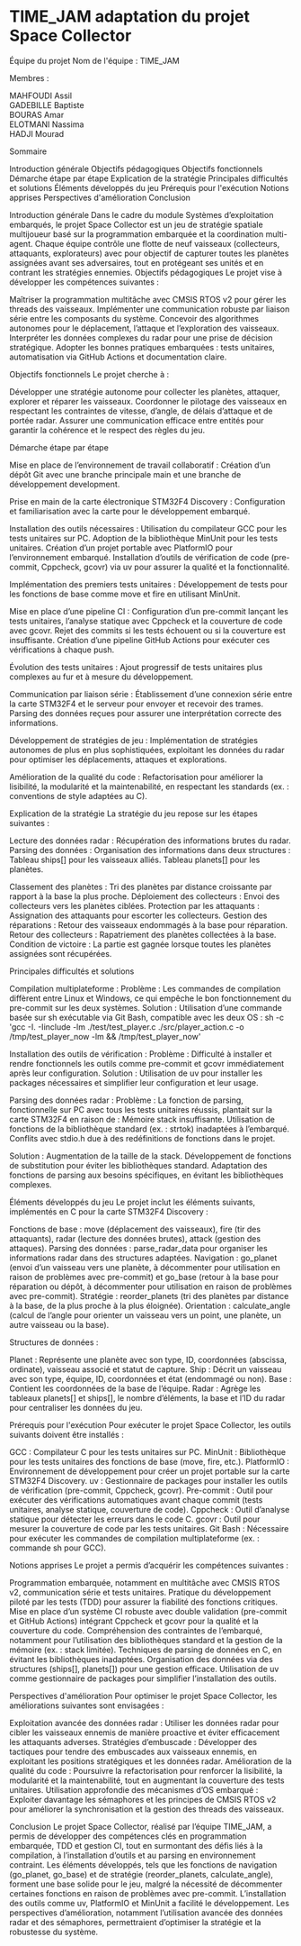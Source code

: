 # TIME_JAM adaptation du projet Space Collector
Équipe du projet
Nom de l'équipe : TIME_JAM


Membres :  

MAHFOUDI Assil  
GADEBILLE Baptiste  
BOURAS Amar  
ELOTMANI Nassima  
HADJI Mourad

Sommaire

Introduction générale
Objectifs pédagogiques
Objectifs fonctionnels
Démarche étape par étape
Explication de la stratégie
Principales difficultés et solutions
Éléments développés du jeu
Prérequis pour l'exécution
Notions apprises
Perspectives d'amélioration
Conclusion

Introduction générale
Dans le cadre du module Systèmes d’exploitation embarqués, le projet Space Collector est un jeu de stratégie spatiale multijoueur basé sur la programmation embarquée et la coordination multi-agent. Chaque équipe contrôle une flotte de neuf vaisseaux (collecteurs, attaquants, explorateurs) avec pour objectif de capturer toutes les planètes assignées avant ses adversaires, tout en protégeant ses unités et en contrant les stratégies ennemies.
Objectifs pédagogiques
Le projet vise à développer les compétences suivantes :

Maîtriser la programmation multitâche avec CMSIS RTOS v2 pour gérer les threads des vaisseaux.
Implémenter une communication robuste par liaison série entre les composants du système.
Concevoir des algorithmes autonomes pour le déplacement, l’attaque et l’exploration des vaisseaux.
Interpréter les données complexes du radar pour une prise de décision stratégique.
Adopter les bonnes pratiques embarquées : tests unitaires, automatisation via GitHub Actions et documentation claire.

Objectifs fonctionnels
Le projet cherche à :

Développer une stratégie autonome pour collecter les planètes, attaquer, explorer et réparer les vaisseaux.
Coordonner le pilotage des vaisseaux en respectant les contraintes de vitesse, d’angle, de délais d’attaque et de portée radar.
Assurer une communication efficace entre entités pour garantir la cohérence et le respect des règles du jeu.

Démarche étape par étape

Mise en place de l’environnement de travail collaboratif :
Création d’un dépôt Git avec une branche principale main et une branche de développement development.


Prise en main de la carte électronique STM32F4 Discovery :
Configuration et familiarisation avec la carte pour le développement embarqué.


Installation des outils nécessaires :
Utilisation du compilateur GCC pour les tests unitaires sur PC.
Adoption de la bibliothèque MinUnit pour les tests unitaires.
Création d’un projet portable avec PlatformIO pour l’environnement embarqué.
Installation d’outils de vérification de code (pre-commit, Cppcheck, gcovr) via uv pour assurer la qualité et la fonctionnalité.


Implémentation des premiers tests unitaires :
Développement de tests pour les fonctions de base comme move et fire en utilisant MinUnit.


Mise en place d’une pipeline CI :
Configuration d’un pre-commit lançant les tests unitaires, l’analyse statique avec Cppcheck et la couverture de code avec gcovr.
Rejet des commits si les tests échouent ou si la couverture est insuffisante.
Création d’une pipeline GitHub Actions pour exécuter ces vérifications à chaque push.


Évolution des tests unitaires :
Ajout progressif de tests unitaires plus complexes au fur et à mesure du développement.


Communication par liaison série :
Établissement d’une connexion série entre la carte STM32F4 et le serveur pour envoyer et recevoir des trames.
Parsing des données reçues pour assurer une interprétation correcte des informations.


Développement de stratégies de jeu :
Implémentation de stratégies autonomes de plus en plus sophistiquées, exploitant les données du radar pour optimiser les déplacements, attaques et explorations.


Amélioration de la qualité du code :
Refactorisation pour améliorer la lisibilité, la modularité et la maintenabilité, en respectant les standards (ex. : conventions de style adaptées au C).



Explication de la stratégie
La stratégie du jeu repose sur les étapes suivantes :

Lecture des données radar : Récupération des informations brutes du radar.
Parsing des données : Organisation des informations dans deux structures :
Tableau ships[] pour les vaisseaux alliés.
Tableau planets[] pour les planètes.


Classement des planètes : Tri des planètes par distance croissante par rapport à la base la plus proche.
Déploiement des collecteurs : Envoi des collecteurs vers les planètes ciblées.
Protection par les attaquants : Assignation des attaquants pour escorter les collecteurs.
Gestion des réparations : Retour des vaisseaux endommagés à la base pour réparation.
Retour des collecteurs : Rapatriement des planètes collectées à la base.
Condition de victoire : La partie est gagnée lorsque toutes les planètes assignées sont récupérées.

Principales difficultés et solutions

Compilation multiplateforme :
Problème : Les commandes de compilation diffèrent entre Linux et Windows, ce qui empêche le bon fonctionnement du pre-commit sur les deux systèmes.
Solution : Utilisation d’une commande basée sur sh exécutable via Git Bash, compatible avec les deux OS :  sh -c 'gcc -I. -Iinclude -lm ./test/test_player.c ./src/player_action.c -o /tmp/test_player_now -lm && /tmp/test_player_now'




Installation des outils de vérification :
Problème : Difficulté à installer et rendre fonctionnels les outils comme pre-commit et gcovr immédiatement après leur configuration.
Solution : Utilisation de uv pour installer les packages nécessaires et simplifier leur configuration et leur usage.


Parsing des données radar :
Problème : La fonction de parsing, fonctionnelle sur PC avec tous les tests unitaires réussis, plantait sur la carte STM32F4 en raison de :
Mémoire stack insuffisante.
Utilisation de fonctions de la bibliothèque standard (ex. : strtok) inadaptées à l’embarqué.
Conflits avec stdio.h due à des redéfinitions de fonctions dans le projet.


Solution :
Augmentation de la taille de la stack.
Développement de fonctions de substitution pour éviter les bibliothèques standard.
Adaptation des fonctions de parsing aux besoins spécifiques, en évitant les bibliothèques complexes.





Éléments développés du jeu
Le projet inclut les éléments suivants, implémentés en C pour la carte STM32F4 Discovery :

Fonctions de base : move (déplacement des vaisseaux), fire (tir des attaquants), radar (lecture des données brutes), attack (gestion des attaques).
Parsing des données : parse_radar_data pour organiser les informations radar dans des structures adaptées.
Navigation : go_planet (envoi d’un vaisseau vers une planète, à décommenter pour utilisation en raison de problèmes avec pre-commit) et go_base (retour à la base pour réparation ou dépôt, à décommenter pour utilisation en raison de problèmes avec pre-commit).
Stratégie : reorder_planets (tri des planètes par distance à la base, de la plus proche à la plus éloignée).
Orientation : calculate_angle (calcul de l’angle pour orienter un vaisseau vers un point, une planète, un autre vaisseau ou la base).

Structures de données :

Planet : Représente une planète avec son type, ID, coordonnées (abscissa, ordinate), vaisseau associé et statut de capture.
Ship : Décrit un vaisseau avec son type, équipe, ID, coordonnées et état (endommagé ou non).
Base : Contient les coordonnées de la base de l’équipe.
Radar : Agrège les tableaux planets[] et ships[], le nombre d’éléments, la base et l’ID du radar pour centraliser les données du jeu.

Prérequis pour l'exécution
Pour exécuter le projet Space Collector, les outils suivants doivent être installés :

GCC : Compilateur C pour les tests unitaires sur PC.
MinUnit : Bibliothèque pour les tests unitaires des fonctions de base (move, fire, etc.).
PlatformIO : Environnement de développement pour créer un projet portable sur la carte STM32F4 Discovery.
uv : Gestionnaire de packages pour installer les outils de vérification (pre-commit, Cppcheck, gcovr).
Pre-commit : Outil pour exécuter des vérifications automatiques avant chaque commit (tests unitaires, analyse statique, couverture de code).
Cppcheck : Outil d’analyse statique pour détecter les erreurs dans le code C.
gcovr : Outil pour mesurer la couverture de code par les tests unitaires.
Git Bash : Nécessaire pour exécuter les commandes de compilation multiplateforme (ex. : commande sh pour GCC).

Notions apprises
Le projet a permis d’acquérir les compétences suivantes :

Programmation embarquée, notamment en multitâche avec CMSIS RTOS v2, communication série et tests unitaires.
Pratique du développement piloté par les tests (TDD) pour assurer la fiabilité des fonctions critiques.
Mise en place d’un système CI robuste avec double validation (pre-commit et GitHub Actions) intégrant Cppcheck et gcovr pour la qualité et la couverture du code.
Compréhension des contraintes de l’embarqué, notamment pour l’utilisation des bibliothèques standard et la gestion de la mémoire (ex. : stack limitée).
Techniques de parsing de données en C, en évitant les bibliothèques inadaptées.
Organisation des données via des structures (ships[], planets[]) pour une gestion efficace.
Utilisation de uv comme gestionnaire de packages pour simplifier l’installation des outils.

Perspectives d'amélioration
Pour optimiser le projet Space Collector, les améliorations suivantes sont envisagées :

Exploitation avancée des données radar : Utiliser les données radar pour cibler les vaisseaux ennemis de manière proactive et éviter efficacement les attaquants adverses.
Stratégies d’embuscade : Développer des tactiques pour tendre des embuscades aux vaisseaux ennemis, en exploitant les positions stratégiques et les données radar.
Amélioration de la qualité du code : Poursuivre la refactorisation pour renforcer la lisibilité, la modularité et la maintenabilité, tout en augmentant la couverture des tests unitaires.
Utilisation approfondie des mécanismes d’OS embarqué : Exploiter davantage les sémaphores et les principes de CMSIS RTOS v2 pour améliorer la synchronisation et la gestion des threads des vaisseaux.

Conclusion
Le projet Space Collector, réalisé par l’équipe TIME_JAM, a permis de développer des compétences clés en programmation embarquée, TDD et gestion CI, tout en surmontant des défis liés à la compilation, à l’installation d’outils et au parsing en environnement contraint. Les éléments développés, tels que les fonctions de navigation (go_planet, go_base) et de stratégie (reorder_planets, calculate_angle), forment une base solide pour le jeu, malgré la nécessité de décommenter certaines fonctions en raison de problèmes avec pre-commit. L’installation des outils comme uv, PlatformIO et MinUnit a facilité le développement. Les perspectives d’amélioration, notamment l’utilisation avancée des données radar et des sémaphores, permettraient d’optimiser la stratégie et la robustesse du système.

